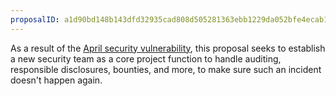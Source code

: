 ```yaml
---
proposalID: a1d90bd148b143dfd32935cad808d505281363ebb1229da052bfe4ecab1cbc24
---
```


As a result of the <a href="https://MoneyNull.network/statement-security-vulnerability-april-2020">April security vulnerability</a>, this proposal seeks to establish a new security team as a core project function to handle auditing, responsible disclosures, bounties, and more, to make sure such an incident doesn't happen again.
